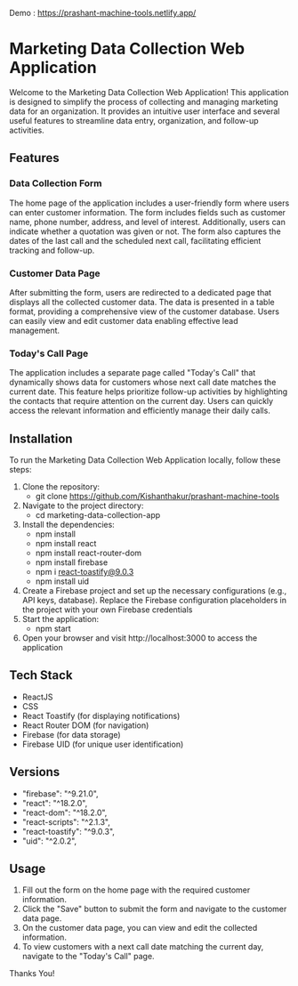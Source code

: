 
Demo : https://prashant-machine-tools.netlify.app/

# Marketing Data Collection Web Application

Welcome to the Marketing Data Collection Web Application! This application is designed to simplify the process of collecting and managing marketing data for an organization. It provides an intuitive user interface and several useful features to streamline data entry, organization, and follow-up activities. 

## Features

### Data Collection Form
The home page of the application includes a user-friendly form where users can enter customer information. The form includes fields such as customer name, phone number, address, and level of interest. Additionally, users can indicate whether a quotation was given or not. The form also captures the dates of the last call and the scheduled next call, facilitating efficient tracking and follow-up.

### Customer Data Page
After submitting the form, users are redirected to a dedicated page that displays all the collected customer data. The data is presented in a table format, providing a comprehensive view of the customer database. Users can easily view and edit customer data enabling effective lead management.

### Today's Call Page
The application includes a separate page called "Today's Call" that dynamically shows data for customers whose next call date matches the current date. This feature helps prioritize follow-up activities by highlighting the contacts that require attention on the current day. Users can quickly access the relevant information and efficiently manage their daily calls.

## Installation

To run the Marketing Data Collection Web Application locally, follow these steps:

1. Clone the repository: 
    - git clone https://github.com/Kishanthakur/prashant-machine-tools
2. Navigate to the project directory: 
    - cd marketing-data-collection-app
3. Install the dependencies:
    - npm install
    -  npm install react
    -  npm install react-router-dom
    -  npm install firebase
    -  npm i react-toastify@9.0.3
    -  npm install uid
4. Create a Firebase project and set up the necessary configurations (e.g., API keys, database).
   Replace the Firebase configuration placeholders in the project with your own Firebase credentials
5. Start the application:
    - npm start
6. Open your browser and visit http://localhost:3000 to access the application


## Tech Stack

- ReactJS
- CSS
- React Toastify (for displaying notifications)
- React Router DOM (for navigation)
- Firebase (for data storage)
- Firebase UID (for unique user identification)

## Versions

- "firebase": "^9.21.0",
- "react": "^18.2.0",
- "react-dom": "^18.2.0",
- "react-scripts": "^2.1.3",
- "react-toastify": "^9.0.3",
- "uid": "^2.0.2",


## Usage

1. Fill out the form on the home page with the required customer information.
2. Click the "Save" button to submit the form and navigate to the customer data page.
3. On the customer data page, you can view and edit the collected information.
4. To view customers with a next call date matching the current day, navigate to the "Today's Call" page.


Thanks You!
